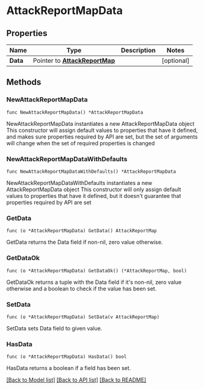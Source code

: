 # AttackReportMapData

## Properties

Name | Type | Description | Notes
------------ | ------------- | ------------- | -------------
**Data** | Pointer to [**AttackReportMap**](AttackReportMap.md) |  | [optional] 

## Methods

### NewAttackReportMapData

`func NewAttackReportMapData() *AttackReportMapData`

NewAttackReportMapData instantiates a new AttackReportMapData object
This constructor will assign default values to properties that have it defined,
and makes sure properties required by API are set, but the set of arguments
will change when the set of required properties is changed

### NewAttackReportMapDataWithDefaults

`func NewAttackReportMapDataWithDefaults() *AttackReportMapData`

NewAttackReportMapDataWithDefaults instantiates a new AttackReportMapData object
This constructor will only assign default values to properties that have it defined,
but it doesn't guarantee that properties required by API are set

### GetData

`func (o *AttackReportMapData) GetData() AttackReportMap`

GetData returns the Data field if non-nil, zero value otherwise.

### GetDataOk

`func (o *AttackReportMapData) GetDataOk() (*AttackReportMap, bool)`

GetDataOk returns a tuple with the Data field if it's non-nil, zero value otherwise
and a boolean to check if the value has been set.

### SetData

`func (o *AttackReportMapData) SetData(v AttackReportMap)`

SetData sets Data field to given value.

### HasData

`func (o *AttackReportMapData) HasData() bool`

HasData returns a boolean if a field has been set.


[[Back to Model list]](../README.md#documentation-for-models) [[Back to API list]](../README.md#documentation-for-api-endpoints) [[Back to README]](../README.md)


